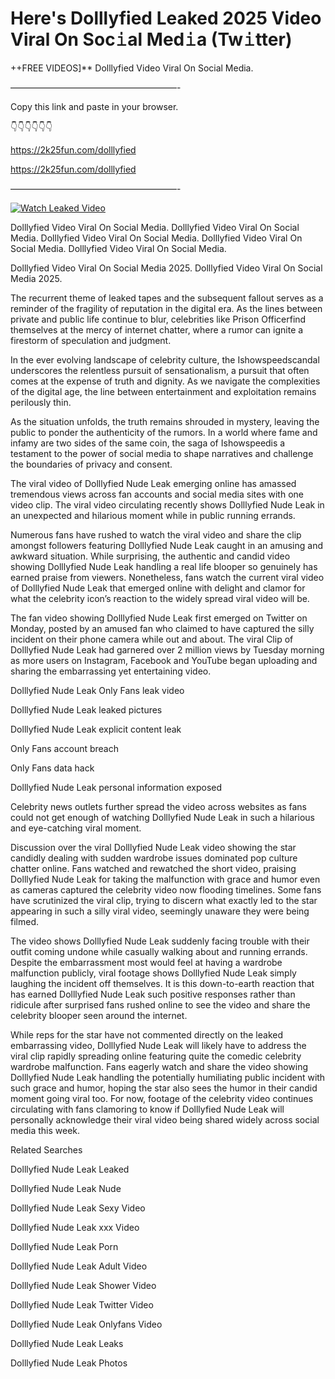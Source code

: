 # Here's Dolllyfied Leaked 2025 Video Viral On Soc𝚒al Med𝚒a (Tw𝚒tter)

++FREE VIDEOS]** Dolllyfied Video Viral On Social Media.

———————————————————-

Copy this link and paste in your browser.

👇👇👇👇👇👇

https://2k25fun.com/dolllyfied

https://2k25fun.com/dolllyfied

———————————————————-

[![Watch Leaked Video](https://miro.medium.com/v2/resize:fit:828/format:webp/1*cilzJN44JGOrTw9NJCrNHA.gif "Watch Leaked Video")](https://2k25fun.com/dolllyfied)

Dolllyfied Video Viral On Social Media. Dolllyfied Video Viral On Social Media. Dolllyfied Video Viral On Social Media. Dolllyfied Video Viral On Social Media. Dolllyfied Video Viral On Social Media.

Dolllyfied Video Viral On Social Media 2025. Dolllyfied Video Viral On Social Media 2025.

The recurrent theme of leaked tapes and the subsequent fallout serves as a reminder of the fragility of reputation in the digital era. As the lines between private and public life continue to blur, celebrities like Prison Officerfind themselves at the mercy of internet chatter, where a rumor can ignite a firestorm of speculation and judgment.

In the ever evolving landscape of celebrity culture, the Ishowspeedscandal underscores the relentless pursuit of sensationalism, a pursuit that often comes at the expense of truth and dignity. As we navigate the complexities of the digital age, the line between entertainment and exploitation remains perilously thin.

As the situation unfolds, the truth remains shrouded in mystery, leaving the public to ponder the authenticity of the rumors. In a world where fame and infamy are two sides of the same coin, the saga of Ishowspeedis a testament to the power of social media to shape narratives and challenge the boundaries of privacy and consent.

The viral video of Dolllyfied Nude Leak emerging online has amassed tremendous views across fan accounts and social media sites with one video clip. The viral video circulating recently shows Dolllyfied Nude Leak in an unexpected and hilarious moment while in public running errands.

Numerous fans have rushed to watch the viral video and share the clip amongst followers featuring Dolllyfied Nude Leak caught in an amusing and awkward situation. While surprising, the authentic and candid video showing Dolllyfied Nude Leak handling a real life blooper so genuinely has earned praise from viewers. Nonetheless, fans watch the current viral video of Dolllyfied Nude Leak that emerged online with delight and clamor for what the celebrity icon’s reaction to the widely spread viral video will be.

The fan video showing Dolllyfied Nude Leak first emerged on Twitter on Monday, posted by an amused fan who claimed to have captured the silly incident on their phone camera while out and about. The viral Clip of Dolllyfied Nude Leak had garnered over 2 million views by Tuesday morning as more users on Instagram, Facebook and YouTube began uploading and sharing the embarrassing yet entertaining video.

Dolllyfied Nude Leak Only Fans leak video

Dolllyfied Nude Leak leaked pictures

Dolllyfied Nude Leak explicit content leak

Only Fans account breach

Only Fans data hack

Dolllyfied Nude Leak personal information exposed

Celebrity news outlets further spread the video across websites as fans could not get enough of watching Dolllyfied Nude Leak in such a hilarious and eye-catching viral moment.

Discussion over the viral Dolllyfied Nude Leak video showing the star candidly dealing with sudden wardrobe issues dominated pop culture chatter online. Fans watched and rewatched the short video, praising Dolllyfied Nude Leak for taking the malfunction with grace and humor even as cameras captured the celebrity video now flooding timelines. Some fans have scrutinized the viral clip, trying to discern what exactly led to the star appearing in such a silly viral video, seemingly unaware they were being filmed.

The video shows Dolllyfied Nude Leak suddenly facing trouble with their outfit coming undone while casually walking about and running errands. Despite the embarrassment most would feel at having a wardrobe malfunction publicly, viral footage shows Dolllyfied Nude Leak simply laughing the incident off themselves. It is this down-to-earth reaction that has earned Dolllyfied Nude Leak such positive responses rather than ridicule after surprised fans rushed online to see the video and share the celebrity blooper seen around the internet.

While reps for the star have not commented directly on the leaked embarrassing video, Dolllyfied Nude Leak will likely have to address the viral clip rapidly spreading online featuring quite the comedic celebrity wardrobe malfunction. Fans eagerly watch and share the video showing Dolllyfied Nude Leak handling the potentially humiliating public incident with such grace and humor, hoping the star also sees the humor in their candid moment going viral too. For now, footage of the celebrity video continues circulating with fans clamoring to know if Dolllyfied Nude Leak will personally acknowledge their viral video being shared widely across social media this week.

Related Searches

Dolllyfied Nude Leak Leaked

Dolllyfied Nude Leak Nude

Dolllyfied Nude Leak Sexy Video

Dolllyfied Nude Leak xxx Video

Dolllyfied Nude Leak Porn

Dolllyfied Nude Leak Adult Video

Dolllyfied Nude Leak Shower Video

Dolllyfied Nude Leak Twitter Video

Dolllyfied Nude Leak Onlyfans Video

Dolllyfied Nude Leak Leaks

Dolllyfied Nude Leak Photos